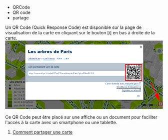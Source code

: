 - QRCode
- QR code
- partage

Un QR Code (Quick Response Code) est disponible sur la page de visualisation de la carte en cliquant sur le bouton [i] en bas à droite de la carte.
![](../../img//qrcode.png)

Ce QR Code peut être placé sur une affiche ou un document pour faciliter l'accès à la carte avec un smartphone ou une tablette.

1. [Comment partager une carte](./Comment_partager_une_carte.md)